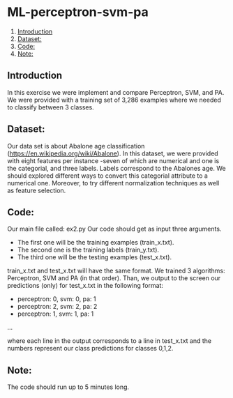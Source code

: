 # ML-perceptron-svm-pa
1. [Introduction](#introduction)  
2. [Dataset:](#dataset)  
3. [Code:](#code)  
4. [Note:](#note)


## Introduction
In this exercise we were implement and compare Perceptron, SVM, and PA. We were provided with
a training set of 3,286 examples where we needed to classify between 3 classes.

## Dataset:
Our data set is about Abalone age classification (https://en.wikipedia.org/wiki/Abalone).
In this dataset, we were provided with eight features per instance -seven of which are numerical and one is the categorial, and three labels.
Labels correspond to the Abalones age. We should explored different ways to convert this categorial attribute to a numerical one.
Moreover, to try different normalization techniques as well as feature selection.

## Code:
Our main file called: ex2.py
Our code should get as input three arguments. 
* The first one will be the training examples (train_x.txt).
* The second one is the training labels (train_y.txt).
* The third one will be the testing examples (test_x.txt).

train_x.txt and test_x.txt will have the same format.
We trained 3 algorithms: Perceptron, SVM and PA (in that order).
Than, we output to the screen our predictions (only) for test_x.txt in the following format:
* perceptron: 0, svm: 0, pa: 1
* perceptron: 2, svm: 2, pa: 2
* perceptron: 1, svm: 1, pa: 1

...

where each line in the output corresponds to a line in test_x.txt and the numbers represent our class predictions for classes 0,1,2.

## Note:
The code should run up to 5 minutes long.
